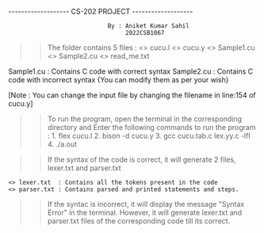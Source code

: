 _-_-_-_-_-_-_-_-_-_-_-_-_-_-_-_-_-_-_-_ CS-202 PROJECT _-_-_-_-_-_-_-_-_-_-_-_-_-_-_-_-_-_-_-_

								By : Aniket Kumar Sahil
								     2022CSB1067

>> The folder contains 5 files : 
	<> cucu.l
	<> cucu.y
	<> Sample1.cu
	<> Sample2.cu
	<> read_me.txt

<o> Sample1.cu : Contains C code with correct syntax
<o> Sample2.cu : Contains C code with incorrect syntax
	{You can modify them as per your wish}

[Note : You can change the input file by changing the filename in line:154 of cucu.y]

>> To run the program, open the terminal in the corresponding directory 
   and Enter the following commands to run the program :
        1. flex cucu.l
        2. bison -d cucu.y
        3. gcc cucu.tab.c lex.yy.c -lfl
        4. ./a.out


>> If the syntax of the code is correct, it will generate 2 files, lexer.txt 
   and parser.txt
		
	<> lexer.txt  : Contains all the tokens present in the code
	<> parser.txt : Contains parsed and printed statements and steps.


>> If the syntac is incorrect, it will display the message "Syntax Error" in
   the terminal. However, it will generate lexer.txt and parser.txt files of
   the corresponding code till its correct.
